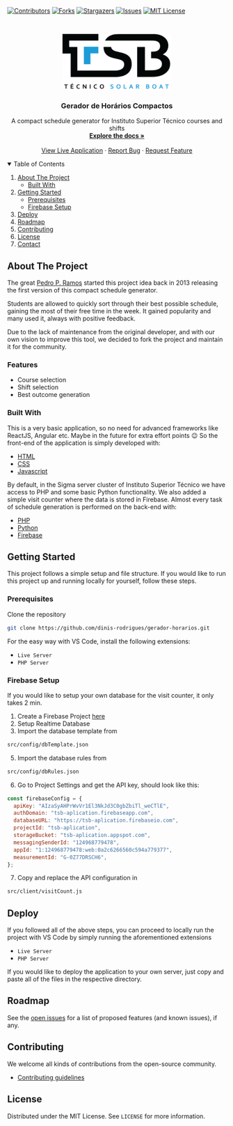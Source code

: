 <!-- PROJECT SHIELDS -->
<!--
*** I'm using markdown "reference style" links for readability.
*** Reference links are enclosed in brackets [ ] instead of parentheses ( ).
*** See the bottom of this document for the declaration of the reference variables
*** for contributors-url, forks-url, etc. This is an optional, concise syntax you may use.
*** https://www.markdownguide.org/basic-syntax/#reference-style-links
-->

[![Contributors][contributors-shield]][contributors-url]
[![Forks][forks-shield]][forks-url]
[![Stargazers][stars-shield]][stars-url]
[![Issues][issues-shield]][issues-url]
[![MIT License][license-shield]][license-url]

<!-- PROJECT LOGO -->
<br />
<p align="center">
  <a href="https://github.com/dinis-rodrigues/gerador-horarios">
    <img src="assets/img/tsb-logo.png" alt="Logo" width="250">
  </a>

  <h3 align="center">Gerador de Horários Compactos</h3>

  <p align="center">
    A compact schedule generator for Instituto Superior Técnico courses and shifts
    <br />
    <a href="https://github.com/dinis-rodrigues/gerador-horarios" target="_blank"><strong>Explore the docs »</strong></a>
    <br />
    <br />
    <a href="https://tecnicosolarboat.tecnico.ulisboa.pt/~tecnicosolarboat.daemon/horarios/#" target="_blank">View Live Application</a>
    ·
    <a href="https://github.com/dinis-rodrigues/gerador-horarios/issues" target="_blank">Report Bug</a>
    ·
    <a href="https://github.com/dinis-rodrigues/gerador-horarios/issues" target="_blank">Request Feature</a>
  </p>
</p>

<!-- TABLE OF CONTENTS -->
<details open="open">
  <summary>Table of Contents</summary>
  <ol>
    <li>
      <a href="#about-the-project">About The Project</a>
      <ul>
        <li><a href="#built-with">Built With</a></li>
      </ul>
    </li>
    <li>
      <a href="#getting-started">Getting Started</a>
      <ul>
        <li><a href="#prerequisites">Prerequisites</a></li>
        <li><a href="#firebase-setup">Firebase Setup</a></li>
      </ul>
    </li>
    <li><a href="#deploy">Deploy</a></li>
    <li><a href="#roadmap">Roadmap</a></li>
    <li><a href="#contributing">Contributing</a></li>
    <li><a href="#license">License</a></li>
    <li><a href="#contact">Contact</a></li>
  </ol>
</details>

<!-- ABOUT THE PROJECT -->

## About The Project

<!-- [![Product Name Screen Shot][product-screenshot]](https://example.com) -->

The great [Pedro P. Ramos](http://web.ist.utl.pt/pedropramos/horarios/) started this project idea back in 2013 releasing the first version of this compact schedule generator.

Students are allowed to quickly sort through their best possible schedule, gaining
the most of their free time in the week. It gained popularity and many used it, always with positive feedback.

Due to the lack of maintenance from the original developer, and with our own vision to improve this tool, we decided to fork the project and maintain it for the community.

### Features

- Course selection
- Shift selection
- Best outcome generation

### Built With

This is a very basic application, so no need for advanced frameworks like ReactJS,
Angular etc. Maybe in the future for extra effort points 😉
So the front-end of the application is simply developed with:

- [HTML](https://developer.mozilla.org/pt-BR/docs/Web/HTML/Element)
- [CSS](https://developer.mozilla.org/pt-BR/docs/Web/CSS)
- [Javascript](https://developer.mozilla.org/pt-BR/docs/Web/JavaScript)

By default, in the Sigma server cluster of Instituto Superior Técnico we have access to PHP and some
basic Python functionality. We also added a simple visit counter where the data is
stored in Firebase. Almost every task of schedule generation is performed on the
back-end with:

- [PHP](https://www.php.net)
- [Python](https://www.python.org)
- [Firebase](https://firebase.google.com)

<!-- GETTING STARTED -->

## Getting Started

This project follows a simple setup and file structure. If you would like to run this project up and running locally for yourself, follow these steps.

### Prerequisites

Clone the repository

```sh
git clone https://github.com/dinis-rodrigues/gerador-horarios.git
```

For the easy way with VS Code, install the following extensions:

- `Live Server`
- `PHP Server`

### Firebase Setup

If you would like to setup your own database for the visit counter, it only takes 2 min.

1. Create a Firebase Project [here](https://firebase.google.com)
2. Setup Realtime Database
3. Import the database template from

```sh
src/config/dbTemplate.json
```

5. Import the database rules from

```sh
src/config/dbRules.json
```

6. Go to Project Settings and get the API key, should look like this:

```js
const firebaseConfig = {
  apiKey: "AIzaSyAHPrWvVr1El3NkJd3C0gbZbiTl_weCTlE",
  authDomain: "tsb-aplication.firebaseapp.com",
  databaseURL: "https://tsb-aplication.firebaseio.com",
  projectId: "tsb-aplication",
  storageBucket: "tsb-aplication.appspot.com",
  messagingSenderId: "124968779478",
  appId: "1:124968779478:web:0a2c6266560c594a779377",
  measurementId: "G-0Z77DRSCH6",
};
```

7. Copy and replace the API configuration in

```sh
src/client/visitCount.js
```

## Deploy

If you followed all of the above steps, you can proceed to locally run the
project with VS Code by simply running the aforementioned extensions

- `Live Server`
- `PHP Server`

If you would like to deploy the application to your own server, just copy and paste all
of the files in the respective directory.

<!-- ROADMAP -->

## Roadmap

See the [open issues](https://github.com/dinis-rodrigues/gerador-horarios/issues) for a list
of proposed features (and known issues), if any.

<!-- CONTRIBUTING -->

## Contributing

We welcome all kinds of contributions from the open-source community.

- [Contributing guidelines](assets/docs/CONTRIBUTING.md)

<!-- LICENSE -->

## License

Distributed under the MIT License. See `LICENSE` for more information.

<!-- CONTACT -->

<!-- ## Contact

Dinis Rodrigues - [Linkedin](https://www.linkedin.com/in/dinis-rodrigues/) - dinis.rodrigues@tecnico.ulisboa.pt -->

<!-- MARKDOWN LINKS & IMAGES -->
<!-- https://www.markdownguide.org/basic-syntax/#reference-style-links -->

[contributors-shield]: https://img.shields.io/github/contributors/dinis-rodrigues/gerador-horarios.svg?style=for-the-badge
[contributors-url]: https://github.com/dinis-rodrigues/gerador-horarios/graphs/contributors
[forks-shield]: https://img.shields.io/github/forks/dinis-rodrigues/gerador-horarios.svg?style=for-the-badge
[forks-url]: https://github.com/dinis-rodrigues/gerador-horarios/network/members
[stars-shield]: https://img.shields.io/github/stars/dinis-rodrigues/gerador-horarios.svg?style=for-the-badge
[stars-url]: https://github.com/dinis-rodrigues/gerador-horarios/stargazers
[issues-shield]: https://img.shields.io/github/issues/dinis-rodrigues/gerador-horarios.svg?style=for-the-badge
[issues-url]: https://github.com/dinis-rodrigues/gerador-horarios/issues
[license-shield]: https://img.shields.io/github/license/dinis-rodrigues/gerador-horarios?style=for-the-badge
[license-url]: https://github.com/dinis-rodrigues/gerador-horarios/blob/master/LICENSE.txt
[linkedin-shield]: https://img.shields.io/badge/-LinkedIn-black.svg?style=for-the-badge&logo=linkedin&colorB=555
[linkedin-url]: https://linkedin.com/in/dinis-rodrigues
[product-screenshot]: public/assets/images/readMeImages/appScreen.png
